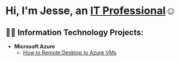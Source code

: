<h1>Hi, I'm Jesse, an <a href="https://www.linkedin.com/in/jesse-kirk-215919345/">IT Professional</a>☺</h1>

<h2>👨‍💻 Information Technology Projects:</h2>

- <b>Microsoft Azure</b>
  - [How to Remote Desktop to Azure VMs](https://github.com/JesseKirk00/How-to-Use-Remote-Desktop-Within-Azure-VMs)
